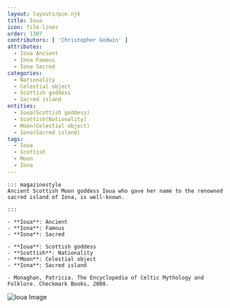 ```yaml
---
layout: layouts/pce.njk
title: Ioua
icon: file-lines
order: 1307
contributors: [ 'Christopher Godwin' ]
attributes:
  - Ioua Ancient
  - Iona Famous
  - Iona Sacred
categories:
  - Nationality
  - Celestial object
  - Scottish goddess
  - Sacred island
entities:
  - Ioua(Scottish goddess)
  - Scottish(Nationality)
  - Moon(Celestial object)
  - Iona(Sacred island)
tags:
  - Ioua
  - Scottish
  - Moon
  - Iona
---
```

``` tab [group1:Info]
::: magazinestyle
Ancient Scottish Moon goddess Ioua who gave her name to the renowned sacred island of Iona, is well-known.

:::
```
``` tab [group1:Attributes]
- **Ioua**: Ancient
- **Iona**: Famous
- **Iona**: Sacred
```
``` tab [group1:Entities]
- **Ioua**: Scottish goddess
- **Scottish**: Nationality
- **Moon**: Celestial object
- **Iona**: Sacred island
```
``` tab [group1:Sources]
- Monaghan, Patricia. The Encyclopedia of Celtic Mythology and Folklore. Checkmark Books, 2008.
```
![Ioua Image]([None])
